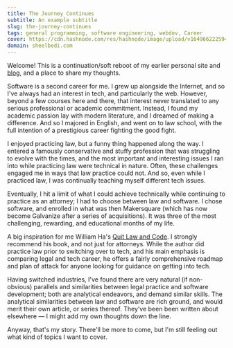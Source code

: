```yaml
---
title: The Journey Continues
subtitle: An example subtitle
slug: the-journey-continues
tags: general programming, software engineering, webdev, Career
cover: https://cdn.hashnode.com/res/hashnode/image/upload/v1649662225945/7f_c6UxhR.jpg?auto=compress
domain: sheelbedi.com
---
```


Welcome! This is a continuation/soft reboot of my earlier personal site and [blog](sheelbedi.medium.com), and a place to share my thoughts. 

Software is a second career for me. I grew up alongside the Internet, and so I've always had an interest in tech, and particularly the web. However, beyond a few courses here and there, that interest never translated to any serious professional or academic commitment.
Instead, I found my academic passion lay with modern literature, and I dreamed of making a difference. And so I majored in English, and went on to law school, with the full intention of a prestigious career fighting the good fight.

I enjoyed practicing law, but a funny thing happened along the way. I entered a famously conservative and stuffy profession that was struggling to evolve with the times, and the most important and interesting issues I ran into while practicing law were technical in nature. Often, these challenges engaged me in ways that law practice could not. And so, even while I practiced law, I was continually teaching myself different tech issues.

Eventually, I hit a limit of what I could achieve technically while continuing to practice as an attorney; I had to choose between law and software. I chose software, and enrolled in what was then Makersquare (which has now become Galvanize after a series of acquisitions). It was three of the most challenging, rewarding, and educational months of my life.

A big inspiration for me William Ha's [Quit Law and Code](http://quitlawandcode.com/). I strongly recommend his book, and not just for attorneys. 
While the author did practice law prior to switching over to tech, and his main emphasis is comparing legal and tech career, he offers a fairly comprehensive roadmap and plan of attack for anyone looking for guidance on getting into tech.

Having switched industries, I've found there are very natural (if non-obvious) parallels and similarities between legal practice and software development; both are analytical endeavors, and demand similar skills. The analytical similarities between law and software are rich ground, and would merit their own article, or series thereof. They’ve been been written about elsewhere — I might add my own thoughts down the line.

Anyway, that's my story. There'll be more to come, but I'm still feeling out what kind of topics I want to cover.
